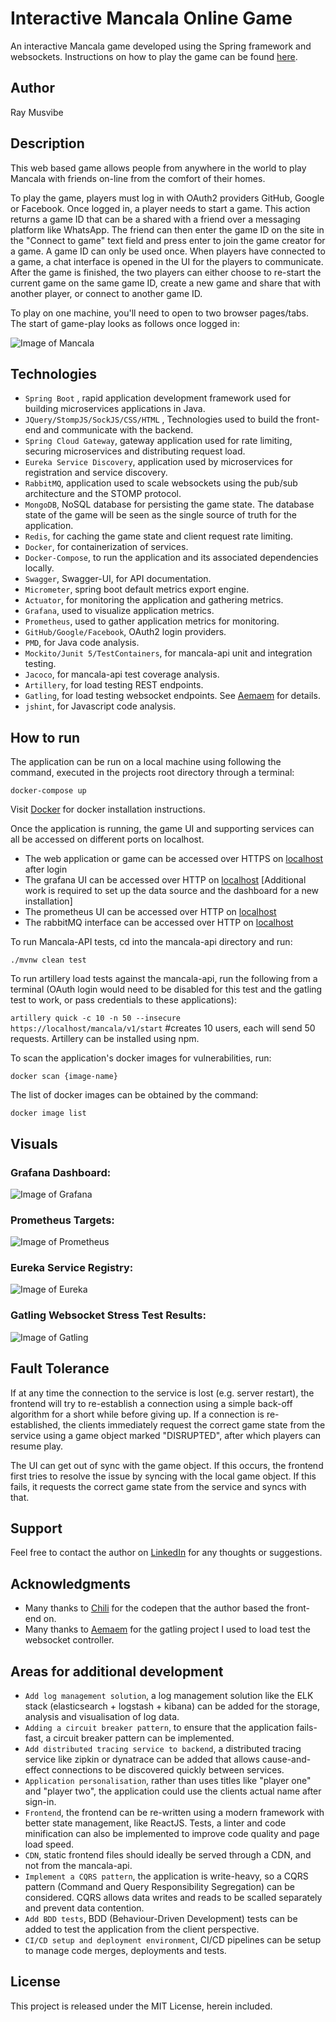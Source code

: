 # Interactive Mancala Online Game
An interactive Mancala game developed using the Spring framework and websockets. Instructions on how to play the game can be found [here](https://www.youtube.com/watch?v=OX7rj93m6o8).

## Author 
Ray Musvibe

## Description
This web based game allows people from anywhere in the world to play Mancala with friends on-line from the comfort of their homes. 

To play the game, players must log in with OAuth2 providers GitHub, Google or Facebook. Once logged in, a player needs to start a game. This action returns a game ID that can be a shared with a friend over a messaging platform like WhatsApp. The friend can then enter the game ID on the site in the "Connect to game" text field and press enter to join the game creator for a game. A game ID can only be used once. When players have connected to a game, a chat interface is opened in the UI for the players to communicate. After the game is finished, the two players can either choose to re-start the current game on the same game ID, create a new game and share that with another player, or connect to another game ID.

To play on one machine, you'll need to open to two browser pages/tabs. The start of game-play looks as follows once logged in:

![Image of Mancala](documentation-images/mancala.gif)

## Technologies
- `Spring Boot` , rapid application development framework used for building microservices applications in Java.
- `JQuery/StompJS/SockJS/CSS/HTML` , Technologies used to build the front-end and communicate with the backend.
- `Spring Cloud Gateway`, gateway application used for rate limiting, securing microservices and distributing request load.
- `Eureka Service Discovery`, application used by microservices for registration and service discovery.
- `RabbitMQ`, application used to scale websockets using the pub/sub architecture and the STOMP protocol.
- `MongoDB`, NoSQL database for persisting the game state. The database state of the game will be seen as the single source of truth for the application.
- `Redis`, for caching the game state and client request rate limiting.
- `Docker`, for containerization of services.
- `Docker-Compose`, to run the application and its associated dependencies locally.
- `Swagger`, Swagger-UI, for API documentation.
- `Micrometer`, spring boot default metrics export engine.
- `Actuator`, for monitoring the application and gathering metrics.
- `Grafana`, used to visualize application metrics.
- `Prometheus`, used to gather application metrics for monitoring.
- `GitHub/Google/Facebook`, OAuth2 login providers.
- `PMD`, for Java code analysis. 
- `Mockito/Junit 5/TestContainers`, for mancala-api unit and integration testing. 
- `Jacoco`, for mancala-api test coverage analysis. 
- `Artillery`, for load testing REST endpoints.
- `Gatling`, for load testing websocket endpoints. See [Aemaem](https://github.com/aemaem/gatling-websocket-stomp) for details.
- `jshint`, for Javascript code analysis.

## How to run
The application can be run on a local machine using following the command, executed in the projects root directory through a terminal:

```docker-compose up```

Visit [Docker](https://docs.docker.com/get-docker/) for docker installation instructions.

Once the application is running, the game UI and supporting services can all be accessed on different ports on localhost.
- The web application or game can be accessed over HTTPS on [localhost](https://localhost) after login
- The grafana UI can be accessed over HTTP on [localhost](http://localhost:3000) [Additional work is required to set up the data source and the dashboard for a new installation]
- The prometheus UI can be accessed over HTTP on [localhost](http://localhost:9090)
- The rabbitMQ interface can be accessed over HTTP on [localhost](http://localhost:15672)

To run Mancala-API tests, cd into the mancala-api directory and run:

```./mvnw clean test```

To run artillery load tests against the mancala-api, run the following from a terminal (OAuth login would need to be disabled for this test and the gatling test to work, or pass credentials to these applications):

```artillery quick -c 10 -n 50 --insecure https://localhost/mancala/v1/start``` #creates 10 users, each will send 50 requests. Artillery can be installed using npm.

To scan the application's docker images for vulnerabilities, run:

```docker scan {image-name}```

The list of docker images can be obtained by the command:

```docker image list```

## Visuals

### Grafana Dashboard:

![Image of Grafana](documentation-images/grafana.png)

### Prometheus Targets:

![Image of Prometheus](documentation-images/prometheus.png)

### Eureka Service Registry:

![Image of Eureka](documentation-images/eureka.png)

### Gatling Websocket Stress Test Results:

![Image of Gatling](documentation-images/gatling.png)

## Fault Tolerance
If at any time the connection to the service is lost (e.g. server restart), the frontend will try to re-establish a connection using a simple back-off algorithm for a short while before giving up. If a connection is re-established, the clients immediately request the correct game state from the service using a game object marked "DISRUPTED", after which players can resume play.

The UI can get out of sync with the game object. If this occurs, the frontend first tries to resolve the issue by syncing with the local game object. If this fails, it requests the correct game state from the service and syncs with that.

## Support
Feel free to contact the author on [LinkedIn](https://www.linkedin.com/in/ray-musvibe-1a114533/) for any thoughts or suggestions.

## Acknowledgments
 - Many thanks to [Chili](https://codepen.io/ChiliTomatoNoodle/pen/LOaPmy) for the codepen that the author based the front-end on.
 - Many thanks to [Aemaem](https://github.com/aemaem/gatling-websocket-stomp) for the gatling project I used to load test the websocket controller.

## Areas for additional development
- `Add log management solution`, a log management solution like the ELK stack (elasticsearch + logstash + kibana) can be added for the storage, analysis and visualisation of log data.
- `Adding a circuit breaker pattern`, to ensure that the application fails-fast, a circuit breaker pattern can be implemented.
- `Add distributed tracing service to backend`, a distributed tracing service like zipkin or dynatrace can be added that allows cause-and-effect connections to be discovered quickly between services.
- `Application personalisation`, rather than uses titles like "player one" and "player two", the application could use the clients actual name after sign-in.
- `Frontend`, the frontend can be re-written using a modern framework with better state management, like ReactJS. Tests, a linter and code minification can also be implemented to improve code quality and page load speed. 
- `CDN`, static frontend files should ideally be served through a CDN, and not from the mancala-api. 
- `Implement a CQRS pattern`, the application is write-heavy, so a CQRS pattern (Command and Query Responsibility Segregation) can be considered. CQRS allows data writes and reads to be scalled separately and prevent data contention.
- `Add BDD tests`, BDD (Behaviour-Driven Development) tests can be added to test the application from the client perspective.
- `CI/CD setup and deployment environment`, CI/CD pipelines can be setup to manage code merges, deployments and tests.

## License
This project is released under the MIT License, herein included.


